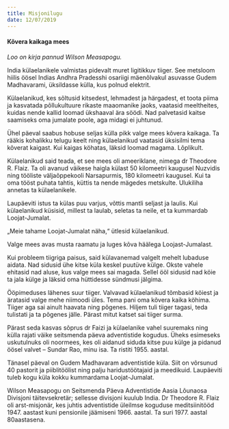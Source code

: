 ```yaml
---
title: Misjonilugu
date: 12/07/2019
---
```


#### Kõvera kaikaga mees

_Loo on kirja pannud Wilson Measapogu._

India külaelanikele valmistas pidevalt muret ligitikkuv tiiger. See metsloom hiilis öösel Indias Andhra Pradesshi osariigi mäenõlvakul asuvasse Gudem Madhavarami, üksildasse külla, kus polnud elektrit.

Külaelanikud, kes sõltusid kitsedest, lehmadest ja härgadest, et toota piima ja kasvatada põllukultuure rikaste maaomanike jaoks, vaatasid meeltheites, kuidas nende kallid loomad ükshaaval ära söödi. Nad palvetasid kaitse saamiseks oma jumalate poole, aga midagi ei juhtunud.

Ühel päeval saabus hobuse seljas külla pikk valge mees kõvera kaikaga. Ta rääkis kohalikku telugu keelt ning külaelanikud vaatasid üksisilmi tema kõverat kaigast. Kui kaigas köhatas, läksid loomad magama. Lõplikult.

Külaelanikud said teada, et see mees oli ameeriklane, nimega dr Theodore R. Flaiz. Ta oli avanud väikese haigla külast 50 kilomeetri kaugusel Nuzvidis ning tööliste väljaõppekooli Narsapurmis, 180 kilomeetri kaugusel. Kui ta oma tööst puhata tahtis, küttis ta nende mägedes metskulte. Ulukiliha annetas ta külaelanikele.

Laupäeviti istus ta külas puu varjus, võttis mantli seljast ja laulis. Kui külaelanikud küsisid, millest ta laulab, seletas ta neile, et ta kummardab Loojat-Jumalat.

„Meie tahame Loojat-Jumalat näha,“ ütlesid külaelanikud.

Valge mees avas musta raamatu ja luges kõva häälega Loojast-Jumalast.

Kui probleem tiigriga paisus, said külavanemad valgelt mehelt lubaduse aidata. Nad sidusid ühe kitse küla keskel puutüve külge. Okste vahele ehitasid nad aluse, kus valge mees sai magada. Sellel ööl sidusid nad köie ta jala külge ja läksid oma hüttidesse sündmusi jälgima.

Ööpimeduses lähenes suur tiiger. Valvavad külaelanikud tõmbasid köiest ja äratasid valge mehe niimoodi üles. Tema pani oma kõvera kaika köhima. Tiiger aga sai ainult haavata ning põgenes. Hiljem tuli tiiger tagasi, teda tulistati ja ta põgenes jälle. Pärast mitut katset sai tiiger surma.

Pärast seda kasvas sõprus dr Faizi ja külaelanike vahel suuremaks ning külla rajati väike seitsmenda päeva adventistide kogudus. Üheks esimeseks uskutulnuks oli noormees, kes oli aidanud siduda kitse puu külge ja pidanud öösel valvet – Sundar Rao, minu isa. Ta ristiti 1955. aastal.

Tänasel päeval on Gudem Madhavaram adventistide küla. Siit on võrsunud 40 pastorit ja piiblitöölist ning palju haridustöötajaid ja meedikuid. Laupäeviti tuleb kogu küla kokku kummardama Loojat-Jumalat.

Wilson Measapogu on Seitsmenda Päeva Adventistide Aasia Lõunaosa Divisjoni täitevsekretär; sellesse divisjoni kuulub India. Dr Theodore R. Flaiz oli arst-misjonär, kes juhtis adventistide üleilmse koguduse meditsiinitööd 1947. aastast kuni pensionile jäämiseni 1966. aastal. Ta suri 1977. aastal 80aastasena.
